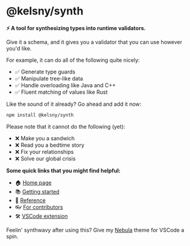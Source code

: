 # @kelsny/synth

**⚡️ A tool for synthesizing types into runtime validators.**

Give it a schema, and it gives you a validator that you can use however you'd like.

For example, it can do all of the following quite nicely:

-   ✅ Generate type guards
-   ✅ Manipulate tree-like data
-   ✅ Handle overloading like Java and C++
-   ✅ Fluent matching of values like Rust

Like the sound of it already? Go ahead and add it now:

```sh
npm install @kelsny/synth
```

Please note that it cannot do the following (yet):

-   ❌ Make you a sandwich
-   ❌ Read you a bedtime story
-   ❌ Fix your relationships
-   ❌ Solve our global crisis

**Some quick links that you might find helpful:**

-   🏠 [Home page](https://kelsny.github.io/synth)
-   📚 [Getting started](https://kelsny.github.io/synth/getting-started)
-   📖 [Reference](https://kelsny.github.io/reference)
-   👓 [For contributors](https://kelsny.github.io/for-contributors)
-   🛠 [VSCode extension]()

Feelin' synthwavy after using this? Give my [Nebula](https://vscode.dev/theme/kelsny.nebsies) theme for VSCode a spin.
